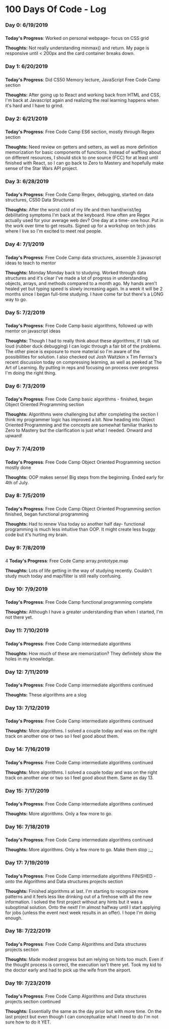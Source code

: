 # 100 Days Of Code - Log

### Day 0: 6/19/2019 
##### 

**Today's Progress**: Worked on personal webpage- focus on CSS grid

**Thoughts:** Not really understanding minmax() and return. My page is responsive until < 200px and the card container breaks down. 

### Day 1: 6/20/2019 
##### 

**Today's Progress**: Did CS50 Memory lecture, JavaScript Free Code Camp section

**Thoughts:** After going up to React and working back from HTML and CSS, I'm back at Javascript again and realizing the real learning happens when it's hard and I have to grind.  

### Day 2: 6/21/2019 
##### 

**Today's Progress**: Free Code Camp ES6 section, mostly through Regex section

**Thoughts:** Need review on getters and setters, as well as more definition memorization for basic components of functions. Instead of waffling about on different resources, I should stick to one source (FCC) for at least until finished with React, so I can go back to Zero to Mastery and hopefully make sense of the Star Wars API project. 

### Day 3: 6/28/2019 
##### 

**Today's Progress**: Free Code Camp Regex, debugging, started on data structures, CS50 Data Structures

**Thoughts:** After the worst cold of my life and then hand/wrist/leg debilitating symptoms I'm back at the keyboard. How often are Regex actually used for your average web dev? One day at a time- one hour. Put in the work over time to get results.  Signed up for a workshop on tech jobs where I live so I'm excited to meet real people.

### Day 4: 7/1/2019 
##### 

**Today's Progress**: Free Code Camp data structures, assemble 3 javascript ideas to teach to mentor

**Thoughts:** Monday Monday back to studying. Worked through data structures and it's clear I've made a lot of progress in understanding objects, arrays, and methods compared to a month ago. My hands aren't healed yet but typing speed is slowly increasing again. In a week it will be 2 months since I began full-time studying. I have come far but there's a LONG way to go. 

### Day 5: 7/2/2019 
##### 

**Today's Progress**: Free Code Camp basic algorithms, followed up with mentor on javascript ideas

**Thoughts:** Though I had to really think about these algorithms, if I talk out loud (rubber duck debugging) I can logic through a fair bit of the problems. The other piece is exposure to more material so I'm aware of the possibilities for solution. I also checked out Josh Waitzkin x Tim Ferriss's recent discussion today on compressing learning, as well as peeked at The Art of Learning.  By putting in reps and focusing on process over progress I'm doing the right thing. 

### Day 6: 7/3/2019 
##### 

**Today's Progress**: Free Code Camp basic algorithms - finished, began Object Oriented Programming section

**Thoughts:** Algorithms were challenging but after completing the section I think my programmer logic has improved a bit. Now heading into Object Oriented Programming and the concepts are somewhat familiar thanks to Zero to Mastery but the clarification is just what I needed. Onward and upward!   

### Day 7: 7/4/2019 
##### 

**Today's Progress**: Free Code Camp Object Oriented Programming section mostly done

**Thoughts:** OOP makes sense! Big steps from the beginning.  Ended early for 4th of July.   

### Day 8: 7/5/2019 
##### 

**Today's Progress**: Free Code Camp Object Oriented Programming section finished, began functional programming

**Thoughts:** Had to renew Visa today so another half day- functional programming is much less intuitive than OOP. It might create less buggy code but it's hurting my brain.  

### Day 9: 7/8/2019 
##### 
4
**Today's Progress**: Free Code Camp array.prototype.map

**Thoughts:** Lots of life getting in the way of studying recently. Couldn't study much today and map/filter is still really confusing.   

### Day 10: 7/9/2019 
##### 

**Today's Progress**: Free Code Camp functional programming complete

**Thoughts:** Although I have a greater understanding than when I started, I'm not there yet. 

### Day 11: 7/10/2019 
##### 

**Today's Progress**: Free Code Camp intermediate algorithms

**Thoughts:** How much of these are memorization? They definitely show the holes in my knowledge. 

### Day 12: 7/11/2019 
##### 

**Today's Progress**: Free Code Camp intermediate algorithms continued

**Thoughts:** These algorithms are a slog 

### Day 13: 7/12/2019 
##### 

**Today's Progress**: Free Code Camp intermediate algorithms continued

**Thoughts:** More algorithms.  I solved a couple today and was on the right track on another one or two so I feel good about them. 

### Day 14: 7/16/2019 
##### 

**Today's Progress**: Free Code Camp intermediate algorithms continued

**Thoughts:** More algorithms.  I solved a couple today and was on the right track on another one or two so I feel good about them.  Same as day 13.

### Day 15: 7/17/2019 
##### 

**Today's Progress**: Free Code Camp intermediate algorithms continued

**Thoughts:** More algorithms.  Only a few more to go. 

### Day 16: 7/18/2019 
##### 

**Today's Progress**: Free Code Camp intermediate algorithms continued

**Thoughts:** More algorithms.  Only a few more to go. Make them stop ;_;

### Day 17: 7/19/2019 
##### 

**Today's Progress**: Free Code Camp intermediate algorithms FINISHED - onto the Algorithms and Data structures projects section

**Thoughts:** Finished algorithms at last.  I'm starting to recognize more patterns and it feels less like drinking out of a firehose with all the new information. I solved the first project without any hints but it was a suboptimal solution. Onto the next! I'm almost halfway until I start applying for jobs (unless the event next week results in an offer). I hope I'm doing enough.

### Day 18: 7/22/2019 
##### 

**Today's Progress**: Free Code Camp Algorithms and Data structures projects section

**Thoughts:** Made modest progress but am relying on hints too much. Even if the thought process is correct, the execution isn't there yet. Took my kid to the doctor early and had to pick up the wife from the airport. 

### Day 19: 7/23/2019 
##### 

**Today's Progress**: Free Code Camp Algorithms and Data structures projects section continued

**Thoughts:** Essentially the same as the day prior but with more time. On the last project but even though I can conceptualize what I need to do I'm not sure how to do it YET.



